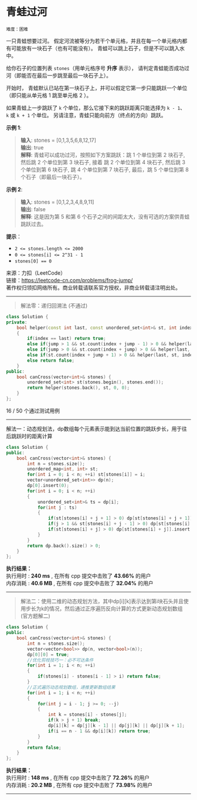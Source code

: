 # 青蛙过河 #  
`难度：困难` 

一只青蛙想要过河。 假定河流被等分为若干个单元格，并且在每一个单元格内都有可能放有一块石子（也有可能没有）。 青蛙可以跳上石子，但是不可以跳入水中。

给你石子的位置列表 `stones`（用单元格序号 **升序** 表示）， 请判定青蛙能否成功过河（即能否在最后一步跳至最后一块石子上）。

开始时， 青蛙默认已站在第一块石子上，并可以假定它第一步只能跳跃一个单位（即只能从单元格 1 跳至单元格 2 ）。

如果青蛙上一步跳跃了 `k` 个单位，那么它接下来的跳跃距离只能选择为 `k - 1`、`k` 或 `k + 1` 个单位。 另请注意，青蛙只能向前方（终点的方向）跳跃。

**示例 1**:  
>**输入**: stones = [0,1,3,5,6,8,12,17]  
>**输出**: true  
>**解释**: 青蛙可以成功过河，按照如下方案跳跃：跳 1 个单位到第 2 块石子, 然后跳 2 个单位到第 3 块石子, 接着 跳 2 个单位到第 4 块石子, 然后跳 3 个单位到第 6 块石子, 跳 4 个单位到第 7 块石子, 最后，跳 5 个单位到第 8 个石子（即最后一块石子）。

**示例 2**:  
>**输入**: stones = [0,1,2,3,4,8,9,11]  
>**输出**: false  
>**解释**: 这是因为第 5 和第 6 个石子之间的间距太大，没有可选的方案供青蛙跳跃过去。  

**提示**：  
- `2 <= stones.length <= 2000`  
- `0 <= stones[i] <= 2^31 - 1`  
- `stones[0] == 0`  

来源：力扣（LeetCode）  
链接：https://leetcode-cn.com/problems/frog-jump/  
著作权归领扣网络所有。商业转载请联系官方授权，非商业转载请注明出处。  

---  
>解法零：递归回溯法 (不通过)

```C++  
class Solution {
private:
    bool helper(const int last, const unordered_set<int>& st, int index, int jump)
    {
        if(index == last) return true;
        else if(jump > 1 && st.count(index + jump - 1) > 0 && helper(last, st, index + jump - 1, jump - 1)) return true;
        else if(jump > 0 && st.count(index + jump) > 0 && helper(last, st, index + jump, jump)) return true;
        else if(st.count(index + jump + 1) > 0 && helper(last, st, index + jump + 1, jump + 1)) return true;
        else return false;
    }
public:
    bool canCross(vector<int>& stones) {
        unordered_set<int> st(stones.begin(), stones.end());
        return helper(stones.back(), st, 0, 0);
    }
};
```  

16 / 50 个通过测试用例

---  
解法一：动态规划法，dp数组每个元素表示能到达当前位置的跳跃步长，用于往后跳跃时的距离计算  

```C++  
class Solution {
public:
    bool canCross(vector<int>& stones) {
        int n = stones.size();
        unordered_map<int, int> st;
        for(int i = 0; i < n; ++i) st[stones[i]] = i;
        vector<unordered_set<int>> dp(n);
        dp[0].insert(0);
        for(int i = 0; i < n; ++i)
        {
            unordered_set<int>& ts = dp[i];
            for(int j : ts)
            {
                if(st[stones[i] + j + 1] > 0) dp[st[stones[i] + j + 1]].insert(j + 1);
                if(j > 1 && st[stones[i] + j - 1] > 0) dp[st[stones[i] + j - 1]].insert(j - 1);
                if(st[stones[i] + j] > 0) dp[st[stones[i] + j]].insert(j);
            }
        }
        return dp.back().size() > 0;
    }
};
```  

**执行结果：**  
执行用时 : **240 ms** , 在所有 cpp 提交中击败了 **43.66%** 的用户  
内存消耗 : **40.6 MB** , 在所有 cpp 提交中击败了 **32.04%** 的用户  

---  
>解法二：使用二维的动态规划方法，其中dp[i][k]表示达到第i块石头并且使用步长为k的情况，然后通过正序遍历反向计算的方式更新动态规划数组 (官方题解二)  

```C++  
class Solution {
public:
    bool canCross(vector<int>& stones) {
        int n = stones.size();
        vector<vector<bool>> dp(n, vector<bool>(n));
        dp[0][0] = true;
        //优化剪枝技巧一：必不可达条件
        for(int i = 1; i < n; ++i)
        {
            if(stones[i] - stones[i - 1] > i) return false;
        }
        //正式遍历动态规划数组，递推更新数组结果
        for(int i = 1; i < n; ++i)
        {
            for(int j = i - 1; j >= 0; --j)
            {
                int k = stones[i] - stones[j];
                if(k > j + 1) break;
                dp[i][k] = dp[j][k - 1] || dp[j][k] || dp[j][k + 1];
                if(i == n - 1 && dp[i][k]) return true;
            }
        }
        return false;
    }
};
```  

**执行结果：**  
执行用时 : **148 ms** , 在所有 cpp 提交中击败了 **72.26%** 的用户  
内存消耗 : **20.2 MB** , 在所有 cpp 提交中击败了 **73.98%** 的用户  

---  